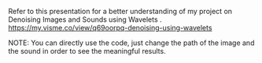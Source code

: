 Refer to this presentation for a better understanding of my project on Denoising Images and Sounds using Wavelets .
https://my.visme.co/view/q69oorpq-denoising-using-wavelets 

NOTE: You can directly use the code, just change the path of the image and the sound in order to see the meaningful results.
